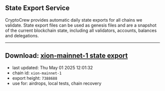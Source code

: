 ## State Export Service
CryptoCrew provides automatic daily state exports for all chains we validate. State export files can be used as genesis files and are a snapshot of the current blockchain state, including all validators, accounts, balances and delegations.

---
**Download: [xion-mainnet-1 state export](https://dl-eu2.ccvalidators.com/SERVICE/xion/xion-mainnet-1_export_7388688.json)**
---

- last updated: Thu May 01 2025 12:01:32
- chain id: `xion-mainnet-1`
- export height: `7388688`
- use for: airdrops, local tests, chain recovery
